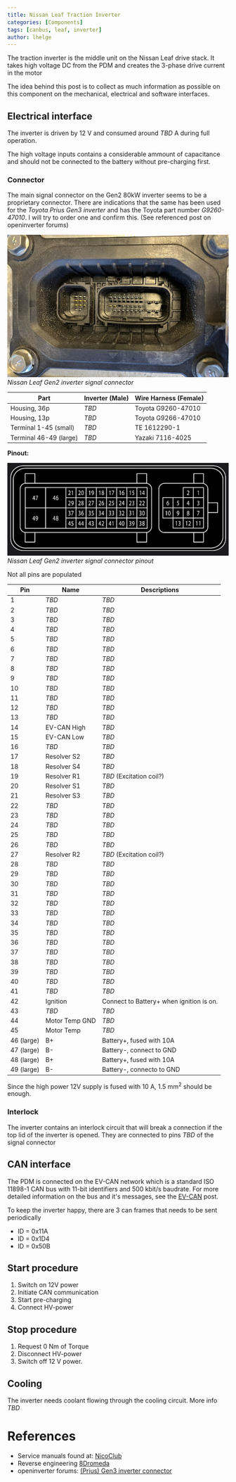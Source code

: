 ```yaml
---
title: Nissan Leaf Traction Inverter
categories: [Components]
tags: [canbus, leaf, inverter]
author: lhelge
---
```


The traction inverter is the middle unit on the Nissan Leaf drive stack. It takes high voltage DC from the PDM and creates the 3-phase drive current in the motor

The idea behind this post is to collect as much information as possible on this component on the mechanical, electrical and software interfaces.

## Electrical interface
The inverter is driven by 12 V and consumed around *TBD* A during full operation.

The high voltage inputs contains a considerable ammount of capacitance and should not be connected to the battery without pre-charging first.

### Connector
The main signal connector on the Gen2 80kW inverter seems to be a proprietary connector. There are indications that the same has been used for the *Toyota Prius Gen3 inverter* and has the Toyota part number *G9260-47010*. I will try to order one and confirm this. (See referenced post on openinverter forums)

![Leaf Gen2 inverter connector](/assets/img/posts/inverter_connector.jpg)
_Nissan Leaf Gen2 inverter signal connector_

Part | Inverter (Male) | Wire Harness (Female)
--- | --- | --- 
Housing, 36p | *TBD* | Toyota G9260-47010
Housing, 13p | *TBD* | Toyota G9266-47010
Terminal 1-45 (small) | *TBD* | TE 1612290-1
Terminal 46-49 (large) | *TBD* | Yazaki 7116-4025

**Pinout:**

![Leaf Gen2 inverter connector](/assets/img/posts/inverter_pinout.png)
_Nissan Leaf Gen2 inverter signal connector pinout_

Not all pins are populated

Pin | Name     | Descriptions
--- | -------- | ---
1   | *TBD*    | *TBD*
2   | *TBD*    | *TBD*
3   | *TBD*    | *TBD*
4   | *TBD*    | *TBD*
5   | *TBD*    | *TBD*
6   | *TBD*    | *TBD*
7   | *TBD*    | *TBD*
8   | *TBD*    | *TBD*
9   | *TBD*    | *TBD*
10  | *TBD*    | *TBD*
11  | *TBD*    | *TBD*
12  | *TBD*    | *TBD*
13  | *TBD*    | *TBD*
14  | EV-CAN High | *TBD*
15  | EV-CAN Low | *TBD*
16  | *TBD*    | *TBD*
17  | Resolver S2 | *TBD*
18  | Resolver S4 | *TBD*
19  | Resolver R1 | *TBD* (Excitation coil?)
20  | Resolver S1 | *TBD*
21  | Resolver S3 | *TBD*
22  | *TBD*    | *TBD*
23  | *TBD*    | *TBD*
24  | *TBD*    | *TBD*
25  | *TBD*    | *TBD*
26  | *TBD*    | *TBD*
27  | Resolver R2 | *TBD* (Excitation coil?)
28  | *TBD*    | *TBD*
29  | *TBD*    | *TBD*
30  | *TBD*    | *TBD*
31  | *TBD*    | *TBD*
32  | *TBD*    | *TBD*
33  | *TBD*    | *TBD*
34  | *TBD*    | *TBD*
35  | *TBD*    | *TBD*
36  | *TBD*    | *TBD*
37  | *TBD*    | *TBD*
38  | *TBD*    | *TBD*
39  | *TBD*    | *TBD*
40  | *TBD*    | *TBD*
41  | *TBD*    | *TBD*
42  | Ignition | Connect to Battery+ when ignition is on.
43  | *TBD*    | *TBD*
44  | Motor Temp GND | *TBD*
45  | Motor Temp | *TBD*
46 (large)  | B+    | Battery+, fused with 10A
47 (large)  | B-    | Battery-, connect to GND
48 (large)  | B+    | Battery+, fused with 10A
49 (large)  | B-    | Battery-, connecto to GND

Since the high power 12V supply is fused with 10 A, 1.5 mm<sup>2</sup> should be enough.

### Interlock
The inverter contains an interlock circuit that will break a connection if the top lid of the inverter is opened. They are connected to pins *TBD* of the signal connector

## CAN interface
The PDM is connected on the EV-CAN network which is a standard ISO 11898-1 CAN bus with 11-bit identifiers and 500 kbit/s baudrate. For more detailed information on the bus and it's messages, see the [EV-CAN](/posts/nissan_leaf_ev-can) post.

To keep the inverter happy, there are 3 can frames that needs to be sent periodically
- ID = 0x11A
- ID = 0x1D4
- ID = 0x50B


## Start procedure
1. Switch on 12V power
2. Initiate CAN communication
3. Start pre-charging
3. Connect HV-power

## Stop procedure
1. Request 0 Nm of Torque
2. Disconnect HV-power
3. Switch off 12 V power.

## Cooling
The inverter needs coolant flowing through the cooling circuit. More info *TBD*

# References
- Service manuals found at: [NicoClub](https://www.nicoclub.com/nissan-service-manuals)
- Reverse engineering [8Dromeda](http://productions.8dromeda.net/c55-leaf-inverter-protocol.html)
- openinverter forums: [(Prius) Gen3 inverter connector](https://openinverter.org/forum/viewtopic.php?p=60964)
